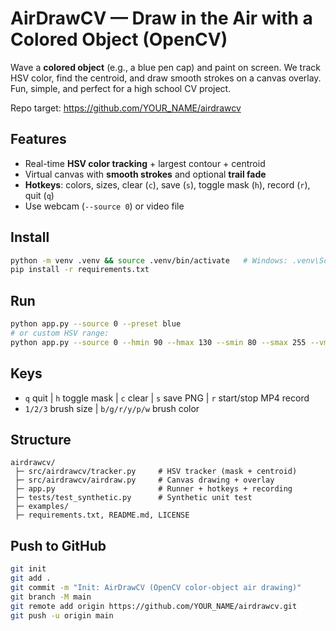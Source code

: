 # AirDrawCV — Draw in the Air with a Colored Object (OpenCV)

Wave a **colored object** (e.g., a blue pen cap) and paint on screen. We track HSV color, find the centroid, and draw smooth strokes on a canvas overlay. Fun, simple, and perfect for a high school CV project.

Repo target: https://github.com/YOUR_NAME/airdrawcv

## Features
- Real-time **HSV color tracking** + largest contour + centroid
- Virtual canvas with **smooth strokes** and optional **trail fade**
- **Hotkeys**: colors, sizes, clear (`c`), save (`s`), toggle mask (`h`), record (`r`), quit (`q`)
- Use webcam (`--source 0`) or video file

## Install
```bash
python -m venv .venv && source .venv/bin/activate   # Windows: .venv\Scripts\activate
pip install -r requirements.txt
```

## Run
```bash
python app.py --source 0 --preset blue
# or custom HSV range:
python app.py --source 0 --hmin 90 --hmax 130 --smin 80 --smax 255 --vmin 80 --vmax 255
```

## Keys
- `q` quit | `h` toggle mask | `c` clear | `s` save PNG | `r` start/stop MP4 record
- `1/2/3` brush size | `b/g/r/y/p/w` brush color

## Structure
```
airdrawcv/
 ├─ src/airdrawcv/tracker.py     # HSV tracker (mask + centroid)
 ├─ src/airdrawcv/airdraw.py     # Canvas drawing + overlay
 ├─ app.py                       # Runner + hotkeys + recording
 ├─ tests/test_synthetic.py      # Synthetic unit test
 ├─ examples/
 ├─ requirements.txt, README.md, LICENSE
```

## Push to GitHub
```bash
git init
git add .
git commit -m "Init: AirDrawCV (OpenCV color-object air drawing)"
git branch -M main
git remote add origin https://github.com/YOUR_NAME/airdrawcv.git
git push -u origin main
```

